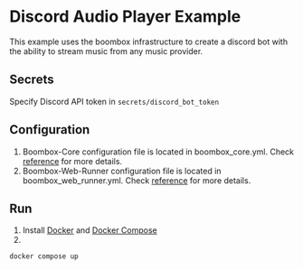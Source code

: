 # Discord Audio Player Example 
This example uses the boombox infrastructure to create a discord bot with the ability to stream music from any music provider.

## Secrets
Specify Discord API token in `secrets/discord_bot_token`

## Configuration 
1. Boombox-Core configuration file is located in boombox_core.yml. Check [reference](https://github.com/gmvrpw/boombox-core​​​​​​​) for more details.
2. Boombox-Web-Runner configuration file is located in boombox_web_runner.yml. Check [reference](​​​​​​​https://github.com/gmvrpw/boombox-web-runner) for more details.

## Run
1. Install [Docker](https://www.docker.com) and [Docker Compose](https://docs.docker.com/compose)
2.
```sh
docker compose up
```
